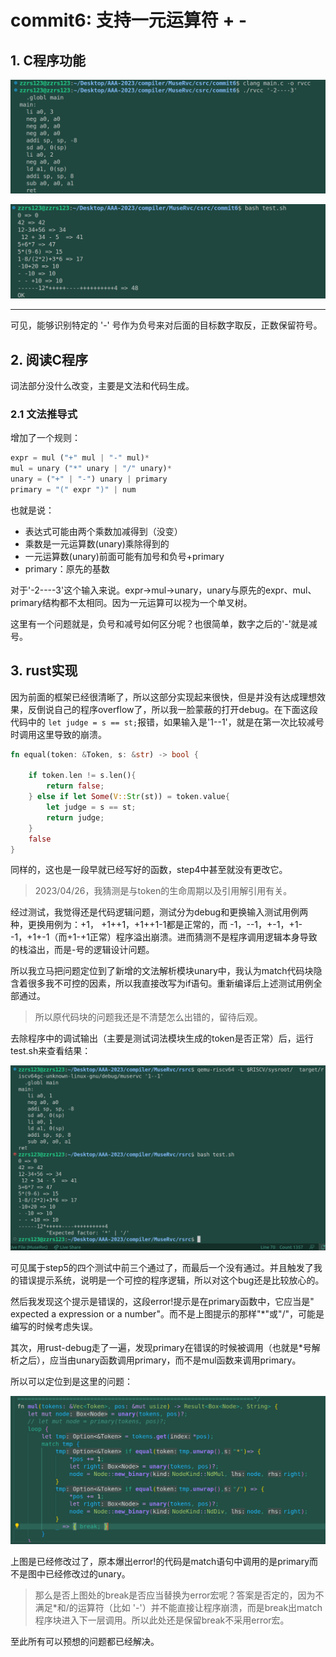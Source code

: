 # commit6: 支持一元运算符 + -

## 1. C程序功能

![1](pics/commit6-pic/func1.png)

![2](pics/commit6-pic/func2.png)

---

可见，能够识别特定的 '-' 号作为负号来对后面的目标数字取反，正数保留符号。

## 2. 阅读C程序

词法部分没什么改变，主要是文法和代码生成。

### 2.1 文法推导式

增加了一个规则：

```rust
expr = mul ("+" mul | "-" mul)*
mul = unary ("*" unary | "/" unary)*
unary = ("+" | "-") unary | primary
primary = "(" expr ")" | num
```

也就是说：

* 表达式可能由两个乘数加减得到（没变）
* 乘数是一元运算数(unary)乘除得到的
* 一元运算数(unary)前面可能有加号和负号+primary
* primary：原先的基数

对于'-2----3'这个输入来说。expr->mul->unary，unary与原先的expr、mul、primary结构都不太相同。因为一元运算可以视为一个单叉树。

这里有一个问题就是，负号和减号如何区分呢？也很简单，数字之后的'-'就是减号。

## 3. rust实现

因为前面的框架已经很清晰了，所以这部分实现起来很快，但是并没有达成理想效果，反倒说自己的程序overflow了，所以我一脸蒙蔽的打开debug。在下面这段代码中的 `let judge = s == st;`报错，如果输入是'1--1'，就是在第一次比较减号时调用这里导致的崩溃。

```rust
fn equal(token: &Token, s: &str) -> bool {

    if token.len != s.len(){
        return false;
    } else if let Some(V::Str(st)) = token.value{
        let judge = s == st;
        return judge;
    }
    false
}

```

同样的，这也是一段早就已经写好的函数，step4中甚至就没有更改它。

> 2023/04/26，我猜测是与token的生命周期以及引用解引用有关。

经过测试，我觉得还是代码逻辑问题，测试分为debug和更换输入测试用例两种，更换用例为：+1， +1++1，+1++1-1都是正常的，而 -1，--1，+-1，+1--1，+1+-1（而+1-+1正常）程序溢出崩溃。进而猜测不是程序调用逻辑本身导致的栈溢出，而是-号的逻辑设计问题。

所以我立马把问题定位到了新增的文法解析模块unary中，我认为match代码块隐含着很多我不可控的因素，所以我直接改写为if语句。重新编译后上述测试用例全部通过。

> 所以原代码块的问题我还是不清楚怎么出错的，留待后观。

去除程序中的调试输出（主要是测试词法模块生成的token是否正常）后，运行test.sh来查看结果：

![1](pics/commit6-pic/test-crush1.png)

可见属于step5的四个测试中前三个通过了，而最后一个没有通过。并且触发了我的错误提示系统，说明是一个可控的程序逻辑，所以对这个bug还是比较放心的。

然后我发现这个提示是错误的，这段error!提示是在primary函数中，它应当是" expected a expression or a number"。而不是上图提示的那样"*"或"/"，可能是编写的时候考虑失误。

其次，用rust-debug走了一遍，发现primary在错误的时候被调用（也就是*号解析之后），应当由unary函数调用primary，而不是mul函数来调用primary。

所以可以定位到是这里的问题：

![2](pics/commit6-pic/test-error1.png)

上图是已经修改过了，原本爆出error!的代码是match语句中调用的是primary而不是图中已经修改过的unary。

> 那么是否上图处的break是否应当替换为error宏呢？答案是否定的，因为不满足*和/的运算符（比如 '-'）并不能直接让程序崩溃，而是break出match程序块进入下一层调用。所以此处还是保留break不采用error宏。

至此所有可以预想的问题都已经解决。
